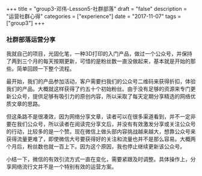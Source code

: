 +++
title = "group3-邓伟-Lesson5-社群部落"
draft = "false"
description = "运营社群心得"
categories = ["experience"]
date = "2017-11-07"
tags =["group3"]
+++

### 社群部落运营分享

我就自己的项目，光固化笔，一种3D打印的入门产品，做过一个公众号，并保持了两到三个月的每天按期更新，可惜的是粉丝数一直没做起来，基本就是开始的那些。简单回顾一下整个流程。

最开始，我们的产品参加活动，客户需要扫我们的公众号二维码来获得折扣，体验我们的产品。大概就这样获得了约五十个初始粉丝。由于没有足够的资源来专门更新公众号，提供足够有吸引力的原创内容，所以采取了每天定期分享精选的网络优质文章的思路。

但这条路不是很凑效，因为网络分享文章，读者可以在很多渠道看到，并不一定非要在我们公众号，所以读者在阅读完分享文后，并没有有效激发分享或关注公众号的行动，比较多的是一个赞。现在微信上做头部内容挑战越来越大，想靠公众号来获得流量更难了，即使微信大号要获得好的关注和流量也并不是那么容易。大概两个月后，粉丝数也就一百上下。因为这个原因，我也停止继续更新该公众号。

小结一下，微信的有效引流方式一直在变化，需要紧跟及时调整。具体操作上，分享网络流行文并不是一个特别有效的运营方案。
